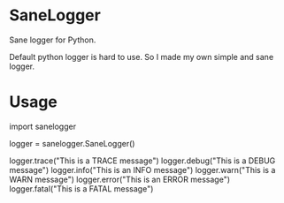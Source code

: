 # SaneLogger
Sane logger for Python.

Default python logger is hard to use. So I made my own simple and sane logger.

# Usage

import sanelogger


logger = sanelogger.SaneLogger()

logger.trace("This is a TRACE message")
logger.debug("This is a DEBUG message")
logger.info("This is an INFO message")
logger.warn("This is a WARN message")
logger.error("This is an ERROR message")
logger.fatal("This is a FATAL message")



